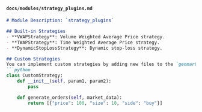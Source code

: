 
#### **`docs/modules/strategy_plugins.md`**
```md
# Module Description: `strategy_plugins`

## Built-in Strategies
- **VWAPStrategy**: Volume Weighted Average Price strategy.
- **TWAPStrategy**: Time Weighted Average Price strategy.
- **DynamicStopLossStrategy**: Dynamic stop-loss strategy.

## Custom Strategies
You can implement custom strategies by adding new files to the `genmarket/strategy_plugins/` directory. For example:
```python
class CustomStrategy:
    def __init__(self, param1, param2):
        pass

    def generate_orders(self, market_data):
        return [{"price": 100, "size": 10, "side": "buy"}]